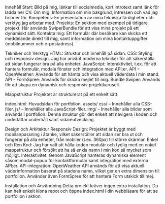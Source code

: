 Innehåll
Start: Bild på mig, länkar till socialmedia, kort introtext samt länk för ladda ner CV.
Om mig: Information om min bakgrund, intressen och vad jag brinner för.
Kompetens: En presentation av mina tekniska färdigheter och verktyg jag arbetar med.
Projekts: En sektion med exempel på tidigare projekt. Här används SwiperBundle för att visa mina projekt på ett dynamiskt sätt.
Kontakta mig: Ett formulär där besökare kan skicka ett meddelande direkt till mig, samt information om mina kontaktuppgifter (mobilnummer och e-postadress).

Tekniker och Verktyg
HTML: Struktur och innehåll på sidan.
CSS: Styling och responsiv design. Jag har använt moderna tekniker för att säkerställa att sidan fungerar bra på alla enheter.
JavaScript: Interaktivitet, t.ex. för att hantera formulär, modala fönster och integration med API:er.
API – OpenWeather: Används för att hämta och visa aktuell väderdata i min stand.
API - FormSpree: Används för skicka mejlet till mig.
Bundle Swiper: Används för att skapa en dynamisk och responsiv projektkarusell.

Mappstruktur
Projektet är strukturerat på ett enkelt sätt:

index.html: Huvudsidan för portfolion.
assets/
css/ – Innehåller alla CSS-filer.
js/ – Innehåller alla JavaScript-filer.
img/ – Innehåller alla bilder som används i portfolion.
Denna struktur gör det enkelt att navigera i koden och underlättar underhåll samt vidareutveckling.

Design och Arkitektur
Responsiv Design: Projektet är byggt med mobilanpassning i åtanke, vilket säkerställer att sidan ser bra ut och fungerar på alla enheter, från mobiler (t.ex. 360px) till större skärmar.
Enkel och Ren Kod: Jag har valt att hålla koden modulär och tydlig med en enkel mappstruktur och försökt att ha så enkla namn i min kod så mycket som möjligt.
Interaktivitet: Genom JavaScript hanteras dynamiska element såsom modal-popup för kontaktformulär samt integration med externa API:er.
API-integration: OpenWeather API används för att visa aktuell väderinformation baserat på stadens namn, vilket ger en extra dimension till portfolion. Använder även FormSpree för att hantera Form utskick till mej.

Installation och Användning
Detta projekt kräver ingen extra installation. Du kan helt enkelt klona repot och öppna index.html i din webbläsare för att se portfolion i aktion.
